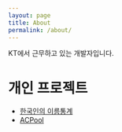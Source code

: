 ```yaml
---
layout: page
title: About
permalink: /about/
---
```


KT에서 근무하고 있는 개발자입니다.

# 개인 프로젝트

- [한국인의 이름통계](https://koreanname.me)
- [ACPool](https://acpool.me)
